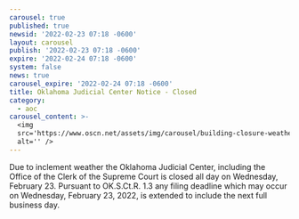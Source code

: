 ```yaml
---
carousel: true
published: true
newsid: '2022-02-23 07:18 -0600'
layout: carousel
publish: '2022-02-23 07:18 -0600'
expire: '2022-02-24 07:18 -0600'
system: false
news: true
carousel_expire: '2022-02-24 07:18 -0600'
title: Oklahoma Judicial Center Notice - Closed
category:
  - aoc
carousel_content: >-
  <img
  src='https://www.oscn.net/assets/img/carousel/building-closure-weather.jpg'
  alt='' />
---
```

Due to inclement weather the Oklahoma Judicial Center, including the Office of the Clerk of the Supreme Court is closed all day on Wednesday, February 23. Pursuant to OK.S.Ct.R. 1.3 any filing deadline which may occur on Wednesday, February 23, 2022, is extended to include the next full business day.
